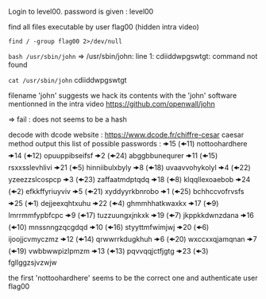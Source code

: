 Login to level00. password is given : level00


find all files executable by user flag00 (hidden intra video)

```find / -group flag00 2>/dev/null```

```bash /usr/sbin/john```
=> /usr/sbin/john: line 1: cdiiddwpgswtgt: command not found

```cat /usr/sbin/john```
cdiiddwpgswtgt

filename 'john' suggests we hack its contents with the 'john' software mentionned in the intra video
https://github.com/openwall/john

=> fail : does not seems to be a hash

decode with dcode website : https://www.dcode.fr/chiffre-cesar
caesar method output this list of possible passwords :
🠞15 (🠜11)	nottoohardhere
🠞14 (🠜12)	opuuppibseifsf
🠞2 (🠜24)	abggbbunequrer
🠞11 (🠜15)	rsxxsslevhlivi
🠞21 (🠜5)	hinniibulxbyly
🠞8 (🠜18)	uvaavvohykolyl
🠞4 (🠜22)	yzeezzslcospcp
🠞3 (🠜23)	zaffaatmdptqdq
🠞18 (🠜8)	klqqllexoaebob
🠞24 (🠜2)	efkkffyriuyviv
🠞5 (🠜21)	xyddyyrkbnrobo
🠞1 (🠜25)	bchhccvofrvsfs
🠞25 (🠜1)	dejjeexqhtxuhu
🠞22 (🠜4)	ghmmhhatkwaxkx
🠞17 (🠜9)	lmrrmmfypbfcpc
🠞9 (🠜17)	tuzzuungxjnkxk
🠞19 (🠜7)	jkppkkdwnzdana
🠞16 (🠜10)	mnssnngzqcgdqd
🠞10 (🠜16)	styyttmfwimjwj
🠞20 (🠜6)	ijoojjcvmyczmz
🠞12 (🠜14)	qrwwrrkdugkhuh
🠞6 (🠜20)	wxccxxqjamqnan
🠞7 (🠜19)	vwbbwwpizlpmzm
🠞13 (🠜13)	pqvvqqjctfjgtg
🠞23 (🠜3)	fgllggzsjvzwjw

the first 'nottoohardhere' seems to be the correct one and authenticate user flag00



